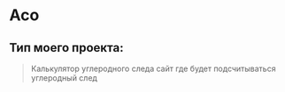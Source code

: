 # Aco
## Тип моего проекта:
> Калькулятор углеродного следа
сайт где будет подсчитываться углеродный след
> 
